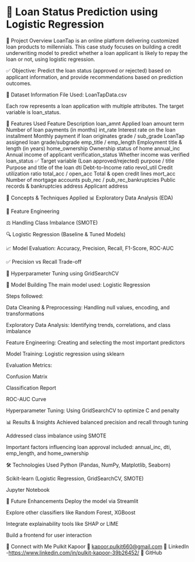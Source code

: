 # 🏦 Loan Status Prediction using Logistic Regression
📘 Project Overview
LoanTap is an online platform delivering customized loan products to millennials. This case study focuses on building a credit underwriting model to predict whether a loan applicant is likely to repay the loan or not, using logistic regression.

✅ Objective: Predict the loan status (approved or rejected) based on applicant information, and provide recommendations based on prediction outcomes.

📂 Dataset Information
File Used: LoanTapData.csv

Each row represents a loan application with multiple attributes. The target variable is loan_status.

🔑 Features Used
Feature	Description
loan_amnt	Applied loan amount
term	Number of loan payments (in months)
int_rate	Interest rate on the loan
installment	Monthly payment if loan originates
grade / sub_grade	LoanTap assigned loan grade/subgrade
emp_title / emp_length	Employment title & length (in years)
home_ownership	Ownership status of home
annual_inc	Annual income of applicant
verification_status	Whether income was verified
loan_status	✅ Target variable (Loan approved/rejected)
purpose / title	Purpose and title of the loan
dti	Debt-to-Income ratio
revol_util	Credit utilization ratio
total_acc / open_acc	Total & open credit lines
mort_acc	Number of mortgage accounts
pub_rec / pub_rec_bankruptcies	Public records & bankruptcies
address	Applicant address

🧠 Concepts & Techniques Applied
📊 Exploratory Data Analysis (EDA)

🔧 Feature Engineering

⚖️ Handling Class Imbalance (SMOTE)

🔍 Logistic Regression (Baseline & Tuned Models)

📈 Model Evaluation: Accuracy, Precision, Recall, F1-Score, ROC-AUC

✅ Precision vs Recall Trade-off

🧪 Hyperparameter Tuning using GridSearchCV

🧪 Model Building
The main model used: Logistic Regression

Steps followed:

Data Cleaning & Preprocessing: Handling null values, encoding, and transformations

Exploratory Data Analysis: Identifying trends, correlations, and class imbalance

Feature Engineering: Creating and selecting the most important predictors

Model Training: Logistic regression using sklearn

Evaluation Metrics:

Confusion Matrix

Classification Report

ROC-AUC Curve

Hyperparameter Tuning: Using GridSearchCV to optimize C and penalty

📊 Results & Insights
Achieved balanced precision and recall through tuning

Addressed class imbalance using SMOTE

Important factors influencing loan approval included: annual_inc, dti, emp_length, and home_ownership

🛠️ Technologies Used
Python (Pandas, NumPy, Matplotlib, Seaborn)

Scikit-learn (Logistic Regression, GridSearchCV, SMOTE)

Jupyter Notebook

📌 Future Enhancements
Deploy the model via Streamlit

Explore other classifiers like Random Forest, XGBoost

Integrate explainability tools like SHAP or LIME

Build a frontend for user interaction

🔗 Connect with Me
Pulkit Kapoor
📧 kapoor.pulkit660@gmail.com
📘 LinkedIn -https://www.linkedin.com/in/pulkit-kapoor-39b26452/
🐙 GitHub

